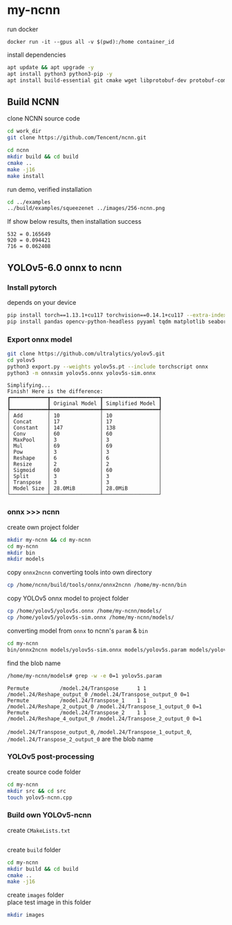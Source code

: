 # my-ncnn

run docker
```
docker run -it --gpus all -v $(pwd):/home container_id
```

install dependencies
```bash
apt update && apt upgrade -y
apt install python3 python3-pip -y
apt install build-essential git cmake wget libprotobuf-dev protobuf-compiler libomp-dev libopencv-dev -y
```
## Build NCNN
clone NCNN source code
```bash
cd work_dir
git clone https://github.com/Tencent/ncnn.git
```
```bash
cd ncnn
mkdir build && cd build
cmake ..
make -j16
make install
```
run demo, verified installation
```bash
cd ../examples
../build/examples/squeezenet ../images/256-ncnn.png
```
If show below results, then installation success
```
532 = 0.165649
920 = 0.094421
716 = 0.062408
```

## YOLOv5-6.0 onnx to ncnn
### Install pytorch
depends on your device
```bash
pip install torch==1.13.1+cu117 torchvision==0.14.1+cu117 --extra-index-url https://download.pytorch.org/whl/cu117
pip install pandas opencv-python-headless pyyaml tqdm matplotlib seaborn onnx onnxsim protobuf
```

### Export onnx model
```bash
git clone https://github.com/ultralytics/yolov5.git
cd yolov5
python3 export.py --weights yolov5s.pt --include torchscript onnx
python3 -m onnxsim yolov5s.onnx yolov5s-sim.onnx
```
```
Simplifying...
Finish! Here is the difference:
┏━━━━━━━━━━━━┳━━━━━━━━━━━━━━━━┳━━━━━━━━━━━━━━━━━━┓
┃            ┃ Original Model ┃ Simplified Model ┃
┡━━━━━━━━━━━━╇━━━━━━━━━━━━━━━━╇━━━━━━━━━━━━━━━━━━┩
│ Add        │ 10             │ 10               │
│ Concat     │ 17             │ 17               │
│ Constant   │ 147            │ 138              │
│ Conv       │ 60             │ 60               │
│ MaxPool    │ 3              │ 3                │
│ Mul        │ 69             │ 69               │
│ Pow        │ 3              │ 3                │
│ Reshape    │ 6              │ 6                │
│ Resize     │ 2              │ 2                │
│ Sigmoid    │ 60             │ 60               │
│ Split      │ 3              │ 3                │
│ Transpose  │ 3              │ 3                │
│ Model Size │ 28.0MiB        │ 28.0MiB          │
└────────────┴────────────────┴──────────────────┘
```

### onnx >>> ncnn
create own project folder
```bash
mkdir my-ncnn && cd my-ncnn
cd my-ncnn
mkdir bin
mkdir models
```
copy `onnx2ncnn` converting tools into own directory
```bash
cp /home/ncnn/build/tools/onnx/onnx2ncnn /home/my-ncnn/bin
```
copy YOLOv5 onnx model to project folder
```bash
cp /home/yolov5/yolov5s.onnx /home/my-ncnn/models/
cp /home/yolov5/yolov5s-sim.onnx /home/my-ncnn/models/
```
converting model from `onnx` to ncnn's `param` & `bin`
```bash
cd my-ncnn
bin/onnx2ncnn models/yolov5s-sim.onnx models/yolov5s.param models/yolov5s.bin
```
find the blob name
```bash
/home/my-ncnn/models# grep -w -e 0=1 yolov5s.param
```

```
Permute          /model.24/Transpose      1 1 /model.24/Reshape_output_0 /model.24/Transpose_output_0 0=1
Permute          /model.24/Transpose_1    1 1 /model.24/Reshape_2_output_0 /model.24/Transpose_1_output_0 0=1
Permute          /model.24/Transpose_2    1 1 /model.24/Reshape_4_output_0 /model.24/Transpose_2_output_0 0=1
```
`/model.24/Transpose_output_0`, `/model.24/Transpose_1_output_0`, `/model.24/Transpose_2_output_0`
are the blob name

### YOLOv5 post-processing
create source code folder
```bash
cd my-ncnn
mkdir src && cd src
touch yolov5-ncnn.cpp
```

### Build own YOLOv5-ncnn
create `CMakeLists.txt`
```cmake

```
create `build` folder
```bash
cd my-ncnn
mkdir build && cd build
cmake ..
make -j16
```
create `images` folder   
place test image in this folder
```bash
mkdir images
```
